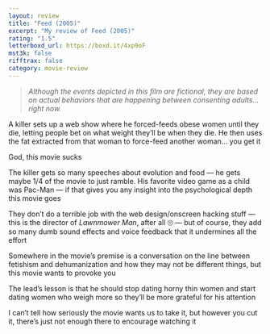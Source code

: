 ```yaml
---
layout: review
title: "Feed (2005)"
excerpt: "My review of Feed (2005)"
rating: "1.5"
letterboxd_url: https://boxd.it/4xp9oF
mst3k: false
rifftrax: false
category: movie-review
---
```


<blockquote><i>Although the events depicted in this film are fictional, they are based on actual behaviors that are happening between consenting adults… right now.</i></blockquote>A killer sets up a web show where he forced-feeds obese women until they die, letting people bet on what weight they’ll be when they die. He then uses the fat extracted from that woman to force-feed another woman… you get it

God, this movie sucks

The killer gets so many speeches about evolution and food — he gets maybe 1/4 of the movie to just ramble. His favorite video game as a child was Pac-Man — if that gives you any insight into the psychological depth this movie goes

They don’t do a terrible job with the web design/onscreen hacking stuff — this is the director of <i>Lawnmower Man</i>, after all 🙄 — but of course, they add so many dumb sound effects and voice feedback that it undermines all the effort

Somewhere in the movie’s premise is a conversation on the line between fetishism and dehumanization and how they may not be different things, but this movie wants to provoke you

The lead’s lesson is that he should stop dating horny thin women and start dating women who weigh more so they’ll be more grateful for his attention

I can’t tell how seriously the movie wants us to take it, but however you cut it, there’s just not enough there to encourage watching it
